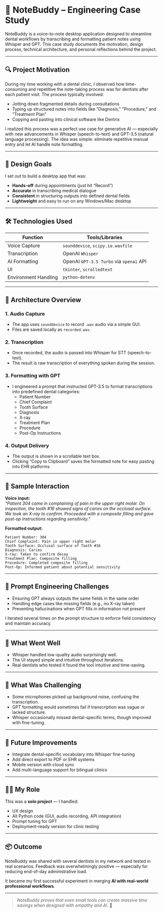 # 🦷 NoteBuddy – Engineering Case Study

NoteBuddy is a voice-to-note desktop application designed to streamline dental workflows by transcribing and formatting patient notes using Whisper and GPT. This case study documents the motivation, design process, technical architecture, and personal reflections behind the project.

---

## 🔍 Project Motivation

During my time working with a dental clinic, I observed how time-consuming and repetitive the note-taking process was for dentists after each patient visit. The process typically involved:

- Jotting down fragmented details during consultations
- Typing up structured notes into fields like "Diagnosis," "Procedure," and "Treatment Plan"
- Copying and pasting into clinical software like Dentrix

I realized this process was a perfect use case for generative AI — especially with new advancements in Whisper (speech-to-text) and GPT-3.5 (natural language processing). The idea was simple: eliminate repetitive manual entry and let AI handle note formatting.

---

## 🧠 Design Goals

I set out to build a desktop app that was:

- **Hands-off** during appointments (just hit “Record”)
- **Accurate** in transcribing medical dialogue
- **Consistent** in structuring outputs into defined dental fields
- **Lightweight** and easy to run on any Windows/Mac desktop

---

## 🛠️ Technologies Used

| Function                | Tools/Libraries                          |
|------------------------|------------------------------------------|
| Voice Capture          | `sounddevice`, `scipy.io.wavfile`        |
| Transcription          | OpenAI `Whisper`                         |
| AI Formatting          | OpenAI `GPT-3.5 Turbo` via `openai` API |
| UI                     | `tkinter`, `scrolledtext`                |
| Environment Handling   | `python-dotenv`                          |

---

## 🧩 Architecture Overview

### 1. Audio Capture  
- The app uses `sounddevice` to record `.wav` audio via a simple GUI.
- Files are saved locally as `recorded.wav`.

### 2. Transcription  
- Once recorded, the audio is passed into Whisper for STT (speech-to-text).
- The result is raw transcription of everything spoken during the session.

### 3. Formatting with GPT  
- I engineered a prompt that instructed GPT-3.5 to format transcriptions into predefined dental categories:
  - Patient Number
  - Chief Complaint
  - Tooth Surface
  - Diagnosis
  - X-ray
  - Treatment Plan
  - Procedure
  - Post-Op Instructions

### 4. Output Delivery  
- The output is shown in a scrollable text box.
- Clicking “Copy to Clipboard” saves the formatted note for easy pasting into EHR platforms.

---

## 💬 Sample Interaction

**Voice input:**  
_"Patient 304 came in complaining of pain in the upper right molar. On inspection, the tooth #16 showed signs of caries on the occlusal surface. We took an X-ray to confirm. Proceeded with a composite filling and gave post-op instructions regarding sensitivity."_

**Formatted output:**  
```
Patient Number: 304  
Chief Complaint: Pain in upper right molar  
Tooth Surface: Occlusal surface of Tooth #16  
Diagnosis: Caries  
X-ray: Taken to confirm decay  
Treatment Plan: Composite filling  
Procedure: Completed composite filling  
Post-Op: Informed patient about potential sensitivity
```

---

## 🧠 Prompt Engineering Challenges

- Ensuring GPT always outputs the same fields in the same order  
- Handling edge cases like missing fields (e.g., no X-ray taken)  
- Preventing hallucinations when GPT fills in information not present

I iterated several times on the prompt structure to enforce field consistency and maintain accuracy.

---

## 🎯 What Went Well

- Whisper handled low-quality audio surprisingly well.
- The UI stayed simple and intuitive throughout iterations.
- Real dentists who tested it found the tool intuitive and time-saving.

---

## 🤯 What Was Challenging

- Some microphones picked up background noise, confusing the transcription.  
- GPT formatting would sometimes fail if transcription was vague or lacked structure.  
- Whisper occasionally missed dental-specific terms, though improved with fine-tuning.

---

## 🔁 Future Improvements

- Integrate dental-specific vocabulary into Whisper fine-tuning  
- Add direct export to PDF or EHR systems  
- Mobile version with cloud sync  
- Add multi-language support for bilingual clinics

---

## 🙋‍♂️ My Role

This was a **solo project** — I handled:

- UX design  
- All Python code (GUI, audio recording, API integration)  
- Prompt tuning for GPT  
- Deployment-ready version for clinic testing

---

## 📦 Outcome

NoteBuddy was shared with several dentists in my network and tested in real scenarios. Feedback was overwhelmingly positive — especially for reducing end-of-day administrative load.

It became my first successful experiment in merging **AI with real-world professional workflows**.

---

> _NoteBuddy proves that even small tools can create massive time savings when designed with empathy and AI._ 🦷
